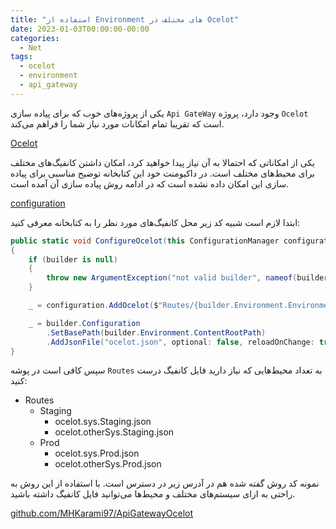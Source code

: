 ```yaml
---
title: "استفاده از Environment های مختلف در Ocelot"
date: 2023-01-03T00:00:00-00:00
categories:
  - Net
tags:
  - ocelot
  - environment
  - api_gateway
---
```


یکی از پروژه‌های خوب که برای پیاده سازی `Api GateWay` وجود دارد، پروژه `Ocelot` است که تقریبا تمام امکانات مورد نیاز شما را فراهم می‌کند.  

[Ocelot](https://github.com/ThreeMammals/Ocelot)  

یکی از امکاناتی که احتمالا به آن نیاز پیدا خواهید کرد، امکان داشتن کانفیگ‌های مختلف برای محیط‌های مختلف است. در داکیومنت خود این کتابخانه توضیح مناسبی برای پیاده سازی این امکان داده نشده است که در ادامه روش پیاده سازی آن آمده است.  

[configuration](https://ocelot.readthedocs.io/en/latest/features/configuration.html)  

ابتدا لازم است شبیه کد زیر محل کانفیگ‌های مورد نظر را به کتابخانه معرفی کنید:  

```csharp
public static void ConfigureOcelot(this ConfigurationManager configuration, WebApplicationBuilder builder)
{
    if (builder is null)
    {
        throw new ArgumentException("not valid builder", nameof(builder));
    }

    _ = configuration.AddOcelot($"Routes/{builder.Environment.EnvironmentName}", builder.Environment);

    _ = builder.Configuration
        .SetBasePath(builder.Environment.ContentRootPath)
        .AddJsonFile("ocelot.json", optional: false, reloadOnChange: true);
}
```

سپس کافی است در پوشه `Routes` به تعداد محیط‌هایی که نیاز دارید فایل کانفیگ درست کنید:  

- Routes
    - Staging
        - ocelot.sys.Staging.json
        - ocelot.otherSys.Staging.json
    - Prod
        - ocelot.sys.Prod.json
        - ocelot.otherSys.Prod.json

نمونه کد روش گفته شده هم در آدرس زیر در دسترس است. با استفاده از این روش به راحتی به ازای سیستم‌های مختلف و محیط‌ها می‌توانید فایل کانفیگ داشته باشید.

[github.com/MHKarami97/ApiGatewayOcelot](https://github.com/MHKarami97/ApiGatewayOcelot/tree/main/ApiGateway/Routes)